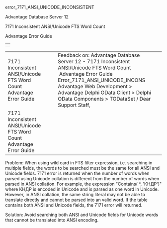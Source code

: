 error\_7171\_ANSI\_UNICODE\_INCONSISTENT




Advantage Database Server 12  

7171 Inconsistent ANSI/Unicode FTS Word Count

Advantage Error Guide

|  |
| --- |
|  |

|  |  |  |  |  |
| --- | --- | --- | --- | --- |
| 7171 Inconsistent ANSI/Unicode FTS Word Count  Advantage Error Guide |  |  | Feedback on: Advantage Database Server 12 - 7171 Inconsistent ANSI/Unicode FTS Word Count  Advantage Error Guide Error\_7171\_ANSI\_UNICODE\_INCONS Advantage Web Development > Advantage Delphi OData Client > Delphi OData Components > TODataSet / Dear Support Staff, |  |
| 7171 Inconsistent ANSI/Unicode FTS Word Count  Advantage Error Guide |  |  |  |  |

Problem: When using wild card in FTS filter expression, i.e. searching in multiple fields, the words to be searched must be the same for all ANSI and Unicode fields. 7171 error is returned when the number of words when parsed using Unicode collation is different from the number of words when parsed in ANSI collation. For example, the expression "Contains( \*, 'КНДР')" where КНДР is encoded in Unicode and is parsed as one word in Unicode. However, in ANSI collation, the same string literal may not be able to translate directly and cannot be parsed into an valid word. If the table contains both ANSI and Unicode fields, the 7171 error will returned.

Solution: Avoid searching both ANSI and Unicode fields for Unicode words that cannot be translated into ANSI encoding.
